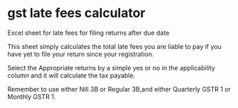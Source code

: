 # gst late fees calculator
Excel sheet for late fees for filing returns after due date

This sheet simply calculates the total late fees you are liable to pay if you have yet to file your return since your registration.

Select the Appropriate returns  by a simple yes or no in the applicability column and it will calculate the tax payable. 

Remember to use either Nill 3B or Regular 3B,and either Quarterly GSTR 1 or Monthly GSTR 1.
